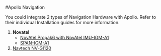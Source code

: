 #Apollo Navigation

You could integrate 2 types of Navigation Hardware with Apollo. Refer to their individual Installation guides for more information. 

1. **Novatel**
    - [NovAtel Propak6 with NovAtel IMU-IGM-A1](Propak_6_IMU-IGM-A1_Installation_Guide.md)
    - [SPAN-IGM-A1](SPAN-IGM-A1_Installation_Guide.md)
3. [Navtech NV-GI120](Navtech_NV-GI120_Installation_Guide.md)